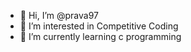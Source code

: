 - 👋 Hi, I’m @prava97
- 👀 I’m interested in Competitive Coding 
- 🌱 I’m currently learning c programming

<!---
prava97/prava97 is a ✨ special ✨ repository because its `README.md` (this file) appears on your GitHub profile.
You can click the Preview link to take a look at your changes.
--->
